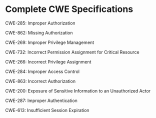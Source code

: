 

# Complete CWE Specifications

CWE-285: Improper Authorization

CWE-862: Missing Authorization

CWE-269: Improper Privilege Management

CWE-732: Incorrect Permission Assignment for Critical Resource

CWE-266: Incorrect Privilege Assignment

CWE-284: Improper Access Control

CWE-863: Incorrect Authorization

CWE-200: Exposure of Sensitive Information to an Unauthorized Actor

CWE-287: Improper Authentication

CWE-613: Insufficient Session Expiration